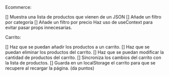 Ecommerce:

[] Muestra una lista de productos que vienen de un JSON
[] Añade un filtro por categoría
[] Añade un filtro por precio
Haz uso de useContext para evitar pasar props innecesarias.

Carrito:

[] Haz que se puedan añadir los productos a un carrito.
[] Haz que se puedan eliminar los productos del carrito.
[] Haz que se puedan modificar la cantidad de productos del carrito.
[] Sincroniza los cambios del carrito con la lista de productos.
[] Guarda en un localStorage el carrito para que se recupere al recargar la página. (da puntos)